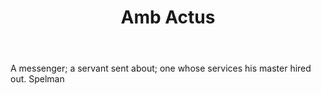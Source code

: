 ---
title: Amb Actus
letter: A
permalink: "/definitions/bld-amb-actus.html"
body: A messenger; a servant sent about; one whose services his master hired out.
  Spelman
published_at: '2018-07-07'
source: Black's Law Dictionary 2nd Ed (1910)
layout: post
---
